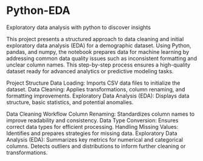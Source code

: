 # Python-EDA
Exploratory data analysis with python to discover insights

This project presents a structured approach to data cleaning and initial exploratory data analysis (EDA) for a demographic dataset. Using Python, pandas, and numpy, the notebook prepares data for machine learning by addressing common data quality issues such as inconsistent formatting and unclear column names. This step-by-step process ensures a high-quality dataset ready for advanced analytics or predictive modeling tasks.

Project Structure
Data Loading: Imports CSV data files to initialize the dataset.
Data Cleaning: Applies transformations, column renaming, and formatting improvements.
Exploratory Data Analysis (EDA): Displays data structure, basic statistics, and potential anomalies.

Data Cleaning Workflow
Column Renaming: Standardizes column names to improve readability and consistency.
Data Type Conversion: Ensures correct data types for efficient processing.
Handling Missing Values: Identifies and prepares strategies for missing data.
Exploratory Data Analysis (EDA):
Summarizes key metrics for numerical and categorical columns.
Detects outliers and distributions to inform further cleaning or transformations.
